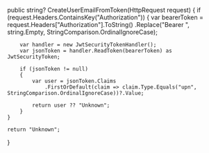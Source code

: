 public string? CreateUserEmailFromToken(HttpRequest request)
{
    if (request.Headers.ContainsKey("Authorization"))
    {
        var bearerToken = request.Headers["Authorization"].ToString()
            .Replace("Bearer ", string.Empty, StringComparison.OrdinalIgnoreCase);

        var handler = new JwtSecurityTokenHandler();
        var jsonToken = handler.ReadToken(bearerToken) as JwtSecurityToken;

        if (jsonToken != null)
        {
            var user = jsonToken.Claims
                .FirstOrDefault(claim => claim.Type.Equals("upn", StringComparison.OrdinalIgnoreCase))?.Value;

            return user ?? "Unknown";
        }
    }

    return "Unknown";
}